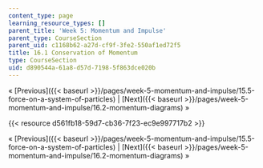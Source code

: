 ```yaml
---
content_type: page
learning_resource_types: []
parent_title: 'Week 5: Momentum and Impulse'
parent_type: CourseSection
parent_uid: c1168b62-a27d-cf9f-3fe2-550af1ed72f5
title: 16.1 Conservation of Momentum
type: CourseSection
uid: d890544a-61a8-d57d-7198-5f863dce020b
---
```


« [Previous]({{< baseurl >}}/pages/week-5-momentum-and-impulse/15.5-force-on-a-system-of-particles) | [Next]({{< baseurl >}}/pages/week-5-momentum-and-impulse/16.2-momentum-diagrams) »

{{< resource d561fb18-59d7-cb36-7f23-ec9e997717b2 >}}

« [Previous]({{< baseurl >}}/pages/week-5-momentum-and-impulse/15.5-force-on-a-system-of-particles) | [Next]({{< baseurl >}}/pages/week-5-momentum-and-impulse/16.2-momentum-diagrams) »